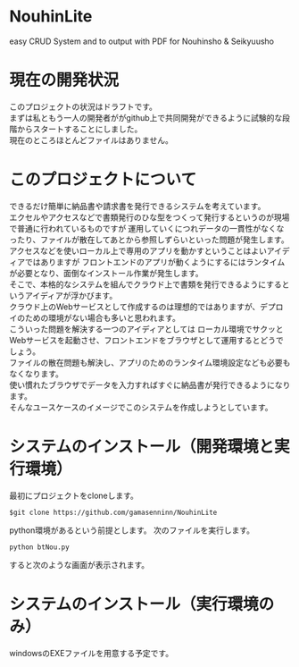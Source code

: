 # NouhinLite
easy CRUD System and to output with PDF for Nouhinsho &amp; Seikyuusho

# 現在の開発状況
このプロジェクトの状況はドラフトです。  
まずは私ともう一人の開発者ががgithub上で共同開発ができるように試験的な段階からスタートすることにしました。  
現在のところほとんどファイルはありません。  

# このプロジェクトについて
できるだけ簡単に納品書や請求書を発行できるシステムを考えています。  
エクセルやアクセスなどで書類発行のひな型をつくって発行するというのが現場で普通に行われているものですが
運用していくにつれデータの一貫性がなくなったり、ファイルが散在してあとから参照しずらいといった問題が発生します。
アクセスなどを使いローカル上で専用のアプリを動かすということはよいアイディアではありますが
フロントエンドのアプリが動くようにするにはランタイムが必要となり、面倒なインストール作業が発生します。  
そこで、本格的なシステムを組んでクラウド上で書類を発行できるようにするというアイディアが浮かびます。  
クラウド上のWebサービスとして作成するのは理想的ではありますが、デプロイのための環境がない場合も多いと思われます。  
こういった問題を解決する一つのアイディアとしては
ローカル環境でサクッとWebサービスを起動させ、フロントエンドをブラウザとして運用するとどうでしょう。  
ファイルの散在問題も解決し、アプリのためのランタイム環境設定なども必要もなくなります。  
使い慣れたブラウザでデータを入力すればすぐに納品書が発行できるようになります。  
そんなユースケースのイメージでこのシステムを作成しようとしています。 

# システムのインストール（開発環境と実行環境）

最初にプロジェクトをcloneします。
```
$git clone https://github.com/gamasenninn/NouhinLite
```
python環境があるという前提とします。
次のファイルを実行します。
```
python btNou.py
```
すると次のような画面が表示されます。





# システムのインストール（実行環境のみ）

windowsのEXEファイルを用意する予定です。
